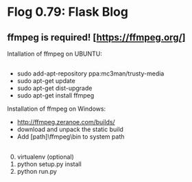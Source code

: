 # Flog 0.79: Flask Blog

## ffmpeg is required! [https://ffmpeg.org/]
Intallation of ffmpeg on UBUNTU:
##
- sudo add-apt-repository ppa:mc3man/trusty-media
- sudo apt-get update
- sudo apt-get dist-upgrade
- sudo apt-get install ffmpeg

Installation of ffmpeg on Windows:
- http://ffmpeg.zeranoe.com/builds/
- download and unpack the static build
- Add [path]\ffmpeg\bin to system path

##
0. virtualenv (optional)
1. python setup.py install
2. python run.py
